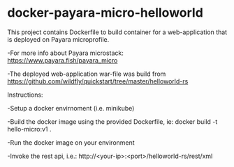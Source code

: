 # docker-payara-micro-helloworld
This project contains Dockerfile to build container for a web-application that is deployed on Payara microprofile.

-For more info about Payara microstack: https://www.payara.fish/payara_micro

-The deployed web-application war-file was build from https://github.com/wildfly/quickstart/tree/master/helloworld-rs

Instructions:

-Setup a docker envirnoment (i.e. minikube)

-Build the docker image using the provided Dockerfile, ie: docker build -t hello-micro:v1 .

-Run the docker image on your environment

-Invoke the rest api, i.e.: http://\<your-ip\>:\<port\>/helloworld-rs/rest/xml
